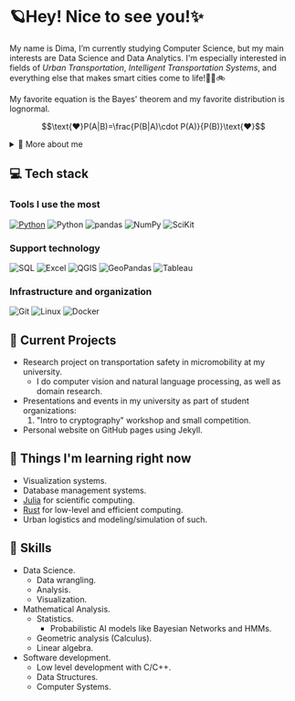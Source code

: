 # 🪐Hey! Nice to see you!✨
My name is Dima, I’m currently studying Computer Science, but my main interests are Data Science and Data Analytics. I'm especially interested in fields of _Urban Transportation_, _Intelligent Transportation Systems_, and everything else that makes smart cities come to life!🚆🚌🚲

My favorite equation is the Bayes' theorem and my favorite distribution is lognormal.

<div style="text-align: center;">
    
$$\text{❤️}P(A|B)=\frac{P(B|A)\cdot P(A)}{P(B)}\text{❤️}$$

</div>


<details>
  <summary>🔎 More about me</summary>

- I live on planet Earth, Sol system in Orion Arm of the Milky Way galaxy. 🌍

- I'm an avid reader, and while I don't have a "favorite" book, you definetely need to read [*A Brief History of Time* by Stephen Hawking](https://www.goodreads.com/book/show/3869.A_Brief_History_of_Time?ref=nav_sb_ss_3_6).

- I love sci-fi, futuristic technology, and all stuff thats science in general.

- My first-ever programming language was C++, I didn't have good time with it, but I don't regret it.

- If I encounter anything in my life that can be calculated, you bet I already have spreadsheets open.

</details>

## 💻 Tech stack

### Tools I use the most

[![Python](https://img.shields.io/badge/Python-3776AB?style=for-the-badge&logo=python&logoColor=white)](https://google.com)
![Python](https://img.shields.io/badge/jupiter-F37626?style=for-the-badge&logo=jupyter&logoColor=white)
![pandas](https://img.shields.io/badge/Pandas-150458?style=for-the-badge&logo=pandas&logoColor=white)
![NumPy](https://img.shields.io/badge/NumPy-013243?style=for-the-badge&logo=numpy&logoColor=white)
![SciKit](https://img.shields.io/badge/Scikit%20Learn-F7931E?style=for-the-badge&logo=scikitlearn&logoColor=white)

### Support technology

![SQL](https://img.shields.io/badge/SQL-F37626?style=for-the-badge&logo=sql&logoColor=white)
![Excel](https://img.shields.io/badge/excel-007C3C?style=for-the-badge&logo=&logoColor=white)
![QGIS](https://img.shields.io/badge/Qgis-589632?style=for-the-badge&logo=qgis&logoColor=white)
![GeoPandas](https://img.shields.io/badge/geopandas-139C5A?style=for-the-badge&logo=geopandas&logoColor=white)
![Tableau](https://img.shields.io/badge/Tableau-00A1E0?style=for-the-badge&logo=salesforce&logoColor=white)


### Infrastructure and organization

![Git](https://img.shields.io/badge/Git-F05032?style=for-the-badge&logo=git&logoColor=white)
![Linux](https://img.shields.io/badge/Linux-FCC624?style=for-the-badge&logo=linux&logoColor=black)
![Docker](https://img.shields.io/badge/docker-2496ED?style=for-the-badge&logo=docker&logoColor=white)

## 🧪 Current Projects 

- Research project on transportation safety in micromobility at my university.
    - I do computer vision and natural language processing, as well as domain research.
- Presentations and events in my university as part of student organizations:
    1. "Intro to cryptography" workshop and small competition.
- Personal website on GitHub pages using Jekyll.

## 📖 Things I'm learning right now
- Visualization systems.
- Database management systems.
- [Julia](https://julialang.org) for scientific computing.
- [Rust](https://www.rust-lang.org) for low-level and efficient computing.
- Urban logistics and modeling/simulation of such.

## 🎯 Skills 
- Data Science.
  - Data wrangling.
  - Analysis.
  - Visualization.
- Mathematical Analysis.
  - Statistics.
      - Probabilistic AI models like Bayesian Networks and HMMs.
  - Geometric analysis (Calculus).
  - Linear algebra.
- Software development.
  - Low level development with C/C++.
  - Data Structures.
  - Computer Systems.
